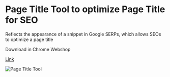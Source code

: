 # Page Title Tool to optimize Page Title for SEO
Reflects the appearance of a snippet in Google SERPs, which allows SEOs to optimize a page title

Download in Chrome Webshop 

[Link](https://chrome.google.com/webstore/detail/page-title-tool/amppablblpkieebandnoajjmppnlehkc "Page Title Tool Link")

![Page Title Tool](https://lh3.googleusercontent.com/y4tgIRlpJHe86Mz7-4CIcmbqYiioBnJefyBj3XRNVSIzrI3AdSn2YVNAmHjcEXg2UJNON2Nz1Qk=w640-h400-e365)

